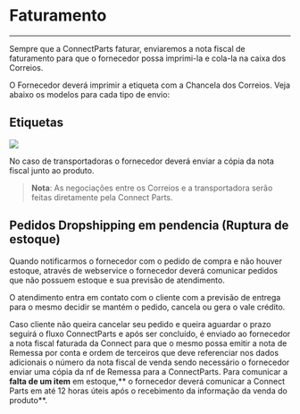 # Faturamento

---

Sempre que a ConnectParts faturar, enviaremos a nota fiscal de faturamento para que o fornecedor possa imprimi-la e cola-la na caixa dos Correios.

O Fornecedor deverá imprimir a etiqueta com a Chancela dos Correios. Veja abaixo os modelos para cada tipo de envio:


## Etiquetas

![](http://developers.connectparts.com.br/imagens/imagemCorreiosChancela.png)

No caso de transportadoras o fornecedor deverá enviar a cópia da nota fiscal junto ao produto.

> **Nota**: As negociações entre os Correios e a transportadora serão feitas diretamente pela Connect Parts.

## Pedidos Dropshipping em pendencia (Ruptura de estoque)

Quando notificarmos o fornecedor com o pedido de compra e não houver estoque, através de webservice o fornecedor deverá comunicar pedidos que não possuem estoque e sua previsão de atendimento.

O atendimento entra em contato com o cliente com a previsão de entrega para o mesmo decidir se mantém o pedido, cancela ou gera o vale crédito.

Caso cliente não queira cancelar seu pedido e queira aguardar o prazo seguirá o fluxo ConnectParts e após ser concluído, é enviado ao fornecedor a nota fiscal faturada da Connect para que o mesmo possa emitir a nota de Remessa por conta e ordem de terceiros que deve referenciar nos dados adicionais o número da nota fiscal de venda sendo necessário o fornecedor enviar uma cópia da nf de Remessa para a ConnectParts. Para comunicar a **falta de um item** em estoque,** o fornecedor deverá comunicar a Connect Parts em até 12 horas úteis após o recebimento da informação da venda do produto**.